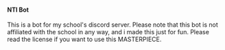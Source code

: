 #### NTI Bot
This is a bot for my school's discord server. Please note that this bot is not affiliated with the school in any way, and i made this just for fun.
Please read the license if you want to use this MASTERPIECE.
